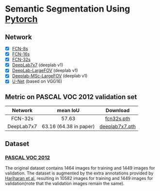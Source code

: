 # Semantic Segmentation Using [Pytorch](http://pytorch.org/)

## Network

- [x] [FCN-8s](https://arxiv.org/abs/1605.06211)
- [x] [FCN-16s](https://arxiv.org/abs/1605.06211)
- [x] [FCN-32s](https://arxiv.org/abs/1605.06211)
- [x] [DeepLab7x7](https://arxiv.org/abs/1412.7062) (deeplab v1)
- [x] [DeepLab-LargeFOV](https://arxiv.org/abs/1412.7062) (deeplab v1)
- [x] [Deeplab-MSc-LargeFOV](https://arxiv.org/abs/1412.7062) (deeplab v1)
- [x] [U-Net](https://arxiv.org/abs/1505.04597) (based on VGG16)
## Metric on PASCAL VOC 2012 validation set
Network|mean IoU|Download
:---:|:---:|:---:
FCN-32s|57.63|[fcn32s.pth](https://pan.baidu.com/s/1bpMzsOB)
DeepLab7x7|63.16 (64.38 in paper)|[deeplab7x7.pth](https://pan.baidu.com/s/1dFtUXqT)

## Dataset

### [PASCAL VOC 2012](http://host.robots.ox.ac.uk/pascal/VOC/voc2012/#citation)
The original dataset contains 1464 images for training and 1449 images for validation. The dataset is augmented by the extra annotations provided by [Hariharan et al](http://home.bharathh.info/pubs/codes/SBD/download.html), resulting in 10582 images for training and 1449 images for validation(note that the validation images remain the same).
